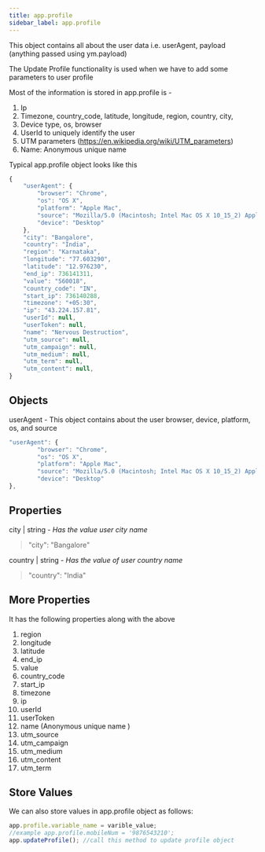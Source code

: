```yaml
---
title: app.profile
sidebar_label: app.profile
---
```


This object contains all about the user data i.e. userAgent, payload (anything passed using ym.payload)

The Update Profile functionality is used when we have to add some parameters to user profile

Most of the information is stored in app.profile is -

1. Ip
1. Timezone, country_code, latitude, longitude, region, country, city,
1. Device type, os, browser
1. UserId to uniquely identify the user
1. UTM parameters (https://en.wikipedia.org/wiki/UTM_parameters)
1. Name: Anonymous unique name

Typical app.profile object looks like this

```js
{
    "userAgent": {
        "browser": "Chrome",
        "os": "OS X",
        "platform": "Apple Mac",
        "source": "Mozilla/5.0 (Macintosh; Intel Mac OS X 10_15_2) AppleWebKit/537.36 (KHTML, like Gecko) Chrome/79.0.3945.130 Safari/537.36",
        "device": "Desktop"
    },
    "city": "Bangalore",
    "country": "India",
    "region": "Karnataka",
    "longitude": "77.603290",
    "latitude": "12.976230",
    "end_ip": 736141311,
    "value": "560018",
    "country_code": "IN",
    "start_ip": 736140288,
    "timezone": "+05:30",
    "ip": "43.224.157.81",
    "userId": null,
    "userToken": null,
    "name": "Nervous Destruction",
    "utm_source": null,
    "utm_campaign": null,
    "utm_medium": null,
    "utm_term": null,
    "utm_content": null,
}
```

## Objects

userAgent - This object contains about the user browser, device, platform, os, and source

```js
"userAgent": {
        "browser": "Chrome",
        "os": "OS X",
        "platform": "Apple Mac",
        "source": "Mozilla/5.0 (Macintosh; Intel Mac OS X 10_15_2) AppleWebKit/537.36 (KHTML, like Gecko) Chrome/79.0.3945.130 Safari/537.36",
        "device": "Desktop"
},
```

## Properties

city | string - *Has the value user city name*

> "city": "Bangalore"

country | string - *Has the value of user country name*

> "country": "India"

## More Properties

It has the following properties along with the above

1. region
1. longitude
1. latitude
1. end_ip
1. value
1. country_code
1. start_ip
1. timezone
1. ip
1. userId
1. userToken
1. name (Anonymous unique name )
1. utm_source
1. utm_campaign
1. utm_medium
1. utm_content
1. utm_term

## Store Values

We can also store values in app.profile object as follows:

```js
app.profile.variable_name = varible_value;
//example app.profile.mobileNum = '9876543210';
app.updateProfile(); //call this method to update profile object
```